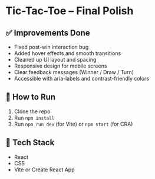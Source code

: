 # Tic-Tac-Toe – Final Polish

## ✅ Improvements Done

- Fixed post-win interaction bug
- Added hover effects and smooth transitions
- Cleaned up UI layout and spacing
- Responsive design for mobile screens
- Clear feedback messages (Winner / Draw / Turn)
- Accessible with aria-labels and contrast-friendly colors

## 🚀 How to Run

1. Clone the repo
2. Run `npm install`
3. Run `npm run dev` (for Vite) or `npm start` (for CRA)

## 🧩 Tech Stack

- React
- CSS
- Vite or Create React App
